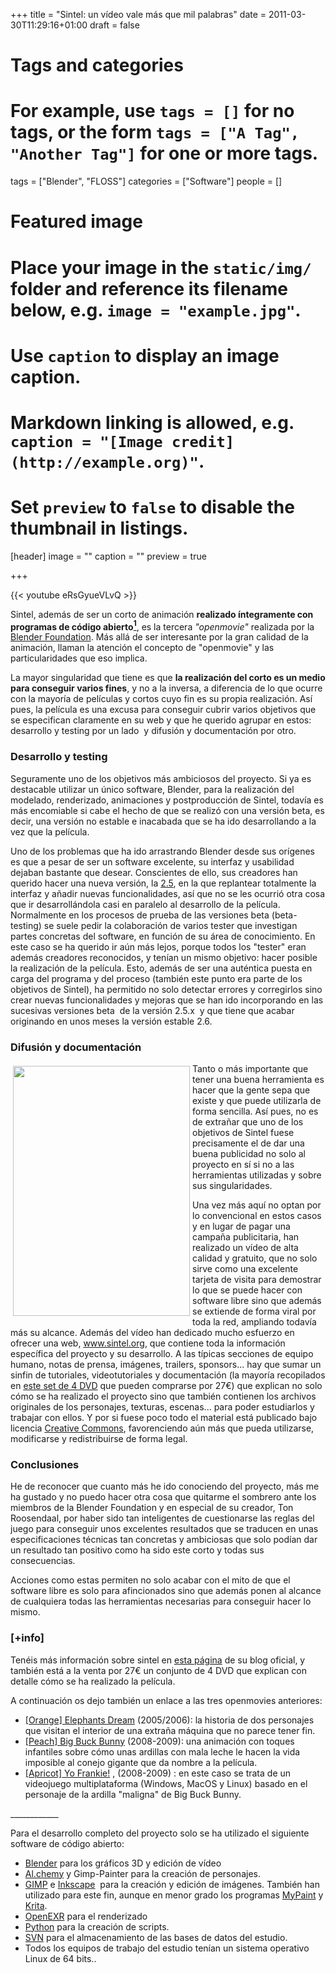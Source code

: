 +++
title = "Sintel: un vídeo vale más que mil palabras"
date = 2011-03-30T11:29:16+01:00
draft = false

# Tags and categories
# For example, use `tags = []` for no tags, or the form `tags = ["A Tag", "Another Tag"]` for one or more tags.
tags = ["Blender", "FLOSS"]
categories = ["Software"]
people = []

# Featured image
# Place your image in the `static/img/` folder and reference its filename below, e.g. `image = "example.jpg"`.
# Use `caption` to display an image caption.
#   Markdown linking is allowed, e.g. `caption = "[Image credit](http://example.org)"`.
# Set `preview` to `false` to disable the thumbnail in listings.
[header]
image = ""
caption = ""
preview = true

+++

{{< youtube eRsGyueVLvQ >}}

Sintel, además de ser un corto de animación <strong>realizado íntegramente con programas de código abierto<a href="#Nota1"><sup>1</sup></a></strong>, es la tercera <em>"openmovie"</em> realizada por la <a href="https://www.blender.org/blenderorg/blender-foundation/" class="ext" target="_blank">Blender Foundation</a>. Más allá de ser interesante por la gran calidad de la animación, llaman la atención el concepto de "openmovie" y las particularidades que eso implica.</p><p>La mayor singularidad que tiene es que <strong>la realización del corto es un medio para conseguir varios fines</strong>, y no a la inversa, a diferencia de lo que ocurre con la mayoría de películas y cortos cuyo fin es su propia realización. Así pues, la película es una excusa para conseguir cubrir varios objetivos que se especifican claramente en su web y que he querido agrupar en estos: desarrollo y testing por un lado&nbsp; y difusión y documentación por otro.</p><h3>Desarrollo y testing</h3><p>Seguramente uno de los objetivos más ambiciosos del proyecto. Si ya es destacable utilizar un único software, Blender, para la realización del modelado, renderizado, animaciones y postproducción de Sintel, todavía es más encomiable si cabe el hecho de que se realizó con una versión beta, es decir, una versión no estable e inacabada que se ha ido desarrollando a la vez que la película.</p><p>Uno de los problemas que ha ido arrastrando Blender desde sus orígenes es que a pesar de ser un software excelente, su interfaz y usabilidad dejaban bastante que desear. Conscientes de ello, sus creadores han querido hacer una nueva versión, la <a href="https://www.blender.org/development/release-logs/blender-256-beta/" class="ext" target="_blank">2.5</a>, en la que replantear totalmente la interfaz y añadir nuevas funcionalidades, así que no se les ocurrió otra cosa que ir desarrollándola casi en paralelo al desarrollo de la película. Normalmente en los procesos de prueba de las versiones beta (beta-testing) se suele pedir la colaboración de varios tester que investigan partes concretas del software, en función de su área de conocimiento. En este caso se ha querido ir aún más lejos, porque todos los "tester" eran además creadores reconocidos, y tenían un mismo objetivo: hacer posible la realización de la película. Esto, además de ser una auténtica puesta en carga del programa y del proceso (también este punto era parte de los objetivos de Sintel), ha permitido no solo detectar errores y corregirlos sino crear nuevas funcionalidades y mejoras que se han ido incorporando en las sucesivas versiones beta&nbsp; de la versión 2.5.x&nbsp; y que tiene que acabar originando en unos meses la versión estable 2.6.</p><h3>Difusión y documentación</h3><p><img alt="" src="https://farm5.static.flickr.com/4085/5037341329_5948634626.jpg" style="width: 283px; height: 400px; float: left; margin: 4px;">Tanto o más importante que tener una buena herramienta es hacer que la gente sepa que existe y que puede utilizarla de forma sencilla. Así pues, no es de extrañar que uno de los objetivos de Sintel fuese precisamente el de dar una buena publicidad no solo al proyecto en sí si no a las herramientas utilizadas y sobre sus singularidades.</p><p>Una vez más aquí no optan por lo convencional en estos casos y en lugar de pagar una campaña publicitaria, han realizado un vídeo de alta calidad y gratuito, que no solo sirve como una excelente tarjeta de visita para demostrar lo que se puede hacer con software libre sino que además se extiende de forma viral por toda la red, ampliando todavía más su alcance. Además del vídeo han dedicado mucho esfuerzo en ofrecer una web, <a href="http://www.sintel.org" class="ext" target="_blank">www.sintel.org</a>, que contiene toda la información específica del proyecto y su desarrollo. A las típicas secciones de equipo humano, notas de prensa, imágenes, trailers, sponsors... hay que sumar un sinfin de tutoriales, videotutoriales y documentación (la mayoría recopilados en <a href="http://www.blender3d.org/e-shop/product_info_n.php?products_id=120" class="ext" target="_blank">este set de 4 DVD</a> que pueden comprarse por 27€) que explican no solo cómo se ha realizado el proyecto sino que también contienen los archivos originales de los personajes, texturas, escenas... para poder estudiarlos y trabajar con ellos. Y por si fuese poco todo el material está publicado bajo licencia <a href="https://es.creativecommons.org/" class="ext" target="_blank">Creative Commons</a>, favorenciendo aún más que pueda utilizarse, modificarse y redistribuirse de forma legal.</p><h3><strong>Conclusiones</strong></h3><p>He de reconocer que cuanto más he ido conociendo del proyecto, más me ha gustado y no puedo hacer otra cosa que quitarme el sombrero ante los miembros de la Blender Foundation y en especial de su creador, Ton Roosendaal, por haber sido tan inteligentes de cuestionarse las reglas del juego para conseguir unos excelentes resultados que se traducen en unas especificaciones técnicas tan concretas y ambiciosas que solo podían dar un resultado tan positivo como ha sido este corto y todas sus consecuencias.</p><p>Acciones como estas permiten no solo acabar con el mito de que el software libre es solo para afincionados sino que además ponen al alcance de cualquiera todas las herramientas necesarias para conseguir hacer lo mismo.</p><h3>[+info]</h3><p>Tenéis más información sobre sintel en <a href="http://www.sintel.org/about/" class="ext" target="_blank">esta página</a> de su blog oficial, y también está a la venta por 27€ un conjunto de 4 DVD que explican con detalle cómo se ha realizado la película.</p><p>A continuación os dejo también un enlace a las tres openmovies anteriores:</p><ul><li><a href="http://orange.blender.org/" class="ext" target="_blank">[Orange] Elephants Dream</a> (2005/2006): la historia de dos personajes que visitan el interior de una extraña máquina que no parece tener fin.</li><li><a href="http://peach.blender.org/" class="ext" target="_blank">[Peach] Big Buck Bunny</a> (2008-2009): una animación con toques infantiles sobre cómo unas ardillas con mala leche le hacen la vida imposible al conejo gigante que da nombre a la película.</li><li><a href="http://apricot.blender.org/" class="ext" target="_blank">[Apricot] Yo Frankie!</a> , (2008-2009) : en este caso se trata de un videojuego multiplataforma (Windows, MacOS y Linux) basado en el personaje de la ardilla "maligna" de Big Buck Bunny.</li></ul><p>____________</p><p><a name="Nota1" id="Nota1"></a>Para el desarrollo completo del proyecto solo se ha utilizado el siguiente software de código abierto:</p><ul><li><a href="https://blender.org" class="ext" target="_blank">Blender</a> para los gráficos 3D y edición de vídeo</li><li><a href="http://al.chemy.org/" class="ext" target="_blank">Al.chemy</a> y Gimp-Painter para la creación de personajes.</li><li><a href="https://www.gimp.org/" target="_blank" class="ext">GIMP</a> e <a href="https://www.inkscape.org/" class="ext" target="_blank">Inkscape</a>&nbsp; para la creación y edición de imágenes. También han utilizado para este fin, aunque en menor grado los programas <a href="http://mypaint.intilinux.com/" class="ext" target="_blank">MyPaint</a> y <a href="http://www.koffice.org/krita/" class="ext" target="_blank">Krita</a>.</li><li><a href="http://www.openexr.com/" target="_blank" class="ext">OpenEXR</a> para el renderizado</li><li><a href="https://www.python.org/" target="_blank" class="ext">Python</a> para la creación de scripts.</li><li><a href="http://subversion.tigris.org/" class="ext" target="_blank">SVN</a> para el almacenamiento de las bases de datos del estudio.</li><li>Todos los equipos de trabajo del estudio tenían un sistema operativo Linux de 64 bits..</li>
